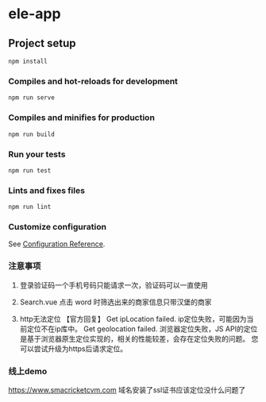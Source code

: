 # ele-app

## Project setup

```
npm install
```

### Compiles and hot-reloads for development

```
npm run serve
```

### Compiles and minifies for production

```
npm run build
```

### Run your tests

```
npm run test
```

### Lints and fixes files

```
npm run lint
```

### Customize configuration

See [Configuration Reference](https://cli.vuejs.org/config/).

### 注意事项

1. 登录验证码一个手机号码只能请求一次，验证码可以一直使用

2. Search.vue 点击 word 时筛选出来的商家信息只带汉堡的商家

3. http无法定位
【官方回复】
Get ipLocation failed.
ip定位失败，可能因为当前定位不在ip库中。
Get geolocation failed.
浏览器定位失败，JS API的定位是基于浏览器原生定位实现的，相关的性能较差，会存在定位失败的问题。
您可以尝试升级为https后请求定位。

### 线上demo
https://www.smacricketcvm.com
域名安装了ssl证书应该定位没什么问题了
